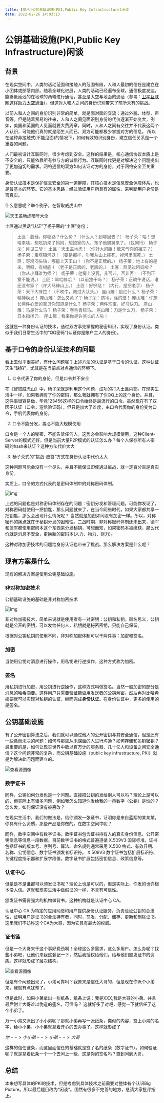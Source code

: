 ```yaml
---
title: [技术]公钥基础设施(PKI,Public Key Infrastructure)闲谈
date: 2022-02-26 14:03:13
---
```


# 公钥基础设施(PKI,Public Key Infrastructure)闲谈

## 背景

在现实空间中，人类的活动范围和接触人的范围有限，人和人最初的信任是建立在小团体或部落内部。随着全球化进展，人类的活动已经遍布全球，通信极度发达，能够低延迟的在地球的两端进行通话，甚至是太空与地面的通话（参考：[卫星互联网这样助力太空通话](https://www.toutiao.com/i6977910971411071518/)）。但这对人和人之间的身份识别带来了前所未有的挑战。

以前人和人之间的身份识别非常的简单，就是面对面的交流：通过外貌、体型、声音等。但是随着贸易的往来，人和人之间见面识别身份的代价逐渐开始变大，例如，美国和英国的人见面就要大费周章。同时，人和人之间有交往并不代表这两个人认识，可能他们真的就是陌生人而已，双方可能都极少掌握对方的信息。 所以在这种非接触式(不能见面)的情况下，如何有效的识别身份，建立信任关系是一个重要的问题。

人们最初设计互联网时，很少考虑到安全。这样的结果是，核心通信协议本质上是不安全的，只能依靠所有参与方的诚信行为。互联网时代更是对解决这个问题提出了更加迫切的需求。网络通信的双方如何认证对方的身份，对于网络安全至关重要。

身份认证技术是保护信息安全的第一道屏障，其核心技术是信息安全保障体系，也是最基本的环节。它的基本思路：经过验证用户所具有的属性，来判断用户身份是否真实。

什么意思呢？举个例子，在智取威虎山中

![天王盖地虎暗号大全](https://img.phb123.com/uploads/allimg/161226/1-1612261S942A5.jpg)

土匪通过黑话“认证”了杨子荣的“土匪”身份：

> 土匪：蘑菇，你哪路？什么价？（什么人？到哪里去？）
> 杨子荣：哈！想啥来啥，想吃奶来了妈妈，想娘家的人，孩子他舅舅来了。（找同行）
> 杨子荣：拜见三爷！
> 土匪：天王盖地虎！（你好大的胆！敢来气你的祖宗？）
> 杨子荣：宝塔镇河妖！（要是那样，叫我从山上摔死，掉河里淹死。）
> 土匪：野鸡闷头钻，哪能上天王山！（你不是正牌的。）
> 杨子荣：地上有的是米，喂呀，有根底！（老子是正牌的，老牌的。）
> 土匪：拜见过阿妈啦？（你从小拜谁为师？）
> 杨子荣：他房上没瓦，非否非，否非否！（不到正堂不能说。）
> 土匪：嘛哈嘛哈？（以前独干吗？）
> 杨子荣：正晌午说话，谁还没有家？（许大马棒山上。）
> 土匪：好叭哒！（内行，是把老手）
> 杨子荣：天下大耷拉！（不吹牛，闯过大队头。）
> 座山雕：脸红什么？
> 杨子荣：精神焕发！
> 座山雕：怎么又黄了？
> 杨子荣：防冷，涂的蜡！
> 座山雕：许旅长两件心爱的宝贝你知道是什么？
> 杨子荣：两件珍宝，好马快刀。
> 座山雕：马是什么马？
> 杨子荣：卷毛青棕马。
> 座山雕：刀是什么刀，
> 杨子荣：日本指挥刀。
> 座山雕：看来你是许旅长的人啦！

这就是一种身份认证的技术，通过双方事先掌握的秘密知识，实现了身份认证。类似于我们日常生活中的“QQ密码”(认证你是账户主人的身份)。

## 基于口令的身份认证技术的问题

看上去似乎很美好，有什么问题呢？上述方法的认证是基于口令的认证，这种认证天生“缺陷”，尤其是在当前点对点通信的环境下。

1. 口令代表了你的身份，但是口令并不安全

在《智取威虎山》中，杨子荣就是利用这个问题，成功的打入土匪内部。在现实生活中一样，如果我拥有了你的密码，那么我就拥有了你QQ上的这个身份。并且，这件事很容易做，毕竟123456这样的口令始终是最流行的口令。虽然现在有了双因子认证（口令，短信验证码），但只是加大了难度，由口令代表你的身份变为口令，手机代表你的身份。

2. 口令不能分发，势必不能大规模使用

口令是一个人的秘密，不能告诉任何人，这势必会影响大规模使用，这种Client-Server的模式还好，但是当前大量P2P模式的认证怎么办？每个人保存所有人密码的hash来认证？这种方法代价太大

3. 杨子荣式的“挑战-应答”方式在身份认证中代价太大

这种问题可能会没有一个尽头，并且不能保证即使通过挑战，就一定百分百是真实身份。

实质上，口令的方式代表的是密码体制中的对称密码体制。

![img](https://pic1.zhimg.com/80/v2-865fe6654b7173f2dd6745756f3f4635_720w.jpg?source=1940ef5c)

上述的问题也是对称密码体制存在的问题：密钥分发和管理问题。可能你发现了，对称密码就使用一把钥匙，那么问题就来了，在当今网络时代，如果大家都共享一把钥匙，那么会出现什么情况呢？ 当然就是加密如同没有加密一样。所以，对称密码的痛点就在于秘钥分发的困难性。二战时期，非对称密码体制还未出来，德军和盟军都使用密码本这个东西来分发秘钥，可想而知，如果密码本被缴获，那么代价就是消息不安全，更换新的密码本(人力、物力、财力)。

这种对称加密技术的问题给身份认证也带来了挑战。那么解决方案是什么呢？

## 现有方案是什么

现有的解决方案是使用公钥基础设施。

### 非对称加密技术

公钥基础设施的基础是非对称加密技术

![img](https://pic4.zhimg.com/80/v2-47368b1ae94f65afa4bc99709bbc92e5_720w.jpg?source=1940ef5c)

非对称加密技术，简单来说就是使用者有一对密钥：公钥和私钥。顾名思义，公钥就是公开的密钥，可以发给任何人，私钥就是秘密密钥，只能自己保留。

根据对公钥私钥的使用不同，非对称加密体制可以干两件事：加密和签名。

### 加密

当使用公钥对消息进行操作，用私钥进行逆操作，这种方式称为加密。

### 签名

用私钥进行加密，用公钥进行逆操作，这种方式叫做签名。当然一般加密的部分是消息的哈希摘要。这样用户只需要验证能否用发送者的公钥解密，然后再对比哈希摘要就可以实现对私钥的认证，继而完成**身份认证**。在身份认证中，更多的使用的是签名。

## 公钥基础设施

有了公开密钥算法之后，我们就可以通过他人的公开密钥与其安全通信，但是还有一些悬而未决的问题：如何与那些从未谋面的人进行沟通？如何存储和吊销密钥？最重要的是，如何让现实世界中数以百万计的服务器、几十亿人和设备之间安全通信？这个问题非常的复杂，而公钥基础设施（public key infrastructure, PKI）就是为解决此问题而建立的。

![查看源图像](https://media.githubusercontent.com/media/jckling/Assets/master/GB/certificate/hierarchy.png)

### 数字证书

同样，公钥如何分发也是一个问题。直接把公钥的发给别人可以吗？理论上是可以的，但实际上有诸多问题，例如我怎么知道你发给我的一串数字（公钥）是谁的？怎么发，如何保证没有被篡改？

在现实生活中，我们的做法是，给你颁发一张证书，证明你是来自蓝翔的某某某，你具有什么资质，那些产品是你做的。在数字空间中呢？

同样，数字空间中有数字证书。数字证书包含证书持有人的真实身份信息、公开密钥信息等信息一段数据。目前数字证书的格式普遍遵循 X.509V3 国际标准，证书包括证书的版本号、序列号、算法、命名规则通常采用 X.500 格式、有效日期、名称、公钥信息、数字证书颁发者标识符。 X.509V3 数字证书包括扩展标识符、关键程度指示器和扩展字段值。数字证书扩展包括密钥信息、政策信息等。

### 认证中心

但是是不是谁都可以颁发证书呢？理论上也是可以的，但是实际上，你发的也许根本没人信。这就和现实生活中做假证的一样，不具有可信性。

颁发证书需要强大的机构做背书。这种机构就是认证中心 CA。

认证中心 CA 为特定的应用网络和用户提供身份认证服务，负责验证公钥的合法性，证明用户是证书的合法持有者，同时，签发、分配、储存、更新和删除证书。这里我们不妨称这个CA为大哥，因为它具有最大的权威。

### 证书链

但是一个大哥来干这个事好费劲啊！全球这么多需求，这么多用户。怎么办呢？找些小弟吧，让他们来我这登记一下，然后我授权给他们，给与他们颁发证书的资质。这样就形成了层次结构。

![查看源图像](https://th.bing.com/th/id/Re08ba40613302676a64668f8b2d7d191?rik=sTOEgyliVxRfEA&riu=http%3a%2f%2fpublib.boulder.ibm.com%2ftividd%2ftd%2fTRM%2fSC23-4822-00%2fzh_CN%2fHTML%2ftrustchn.gif&ehk=SRsGXyv4kgmvFgnFtzviporInEXkCtdNAHAnWIW7w9U%3d&risl=&pid=ImgRaw)

但是有个问题出现了，小弟可靠吗？我原来是信任大哥的，但是现在你派个小弟来，我就有点犹豫了。

但是此时，如果小弟拿出一张纸条，纸条上说：我是XXX,我是大哥的小弟。并且最后附上大哥难以伪造的签名，可信吗？ 这就好多了对吧，感觉一下就信任了这个小弟了。

万一小弟又派出了小小弟呢？那就小弟再写一张纸条，类似的内容，签上小弟的名字，给小小弟，小小弟就拿着开心的去办事了。这样就形成了

$你-->    小小弟 -->     小弟 -->    大哥$

这样的信任链条，而这里面信任的基础就是签了名的纸条（数字证书）。如何验证呢？就是拿着纸条一个一个去问上一级，这是你的签名吗？直到问到大哥。



## 总结

本来想写具体的PKI的技术，但是考虑到具体技术之前需要对整体有个认识Big Picture。所以最后题目改为“闲谈”。固然有很多不完善的地方，恳请大家批评指正。

